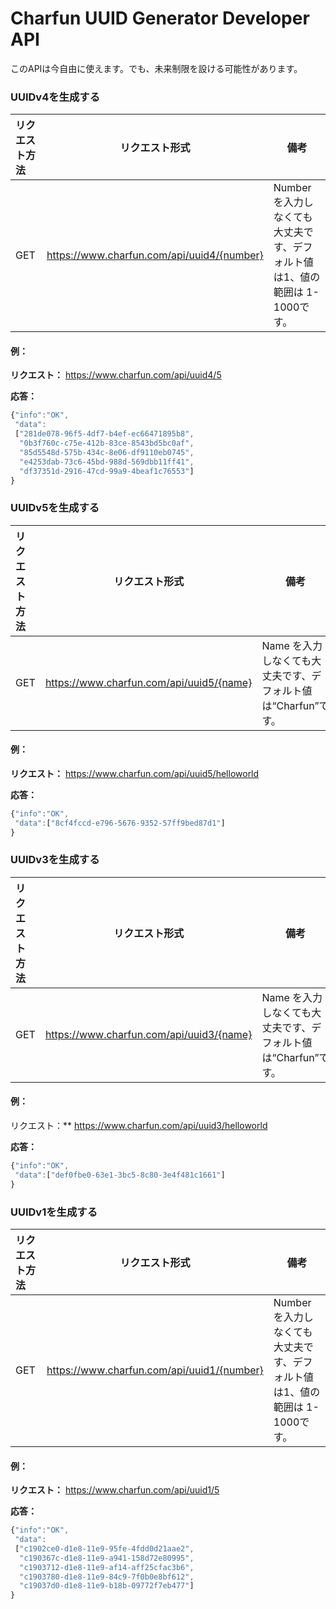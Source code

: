# Charfun UUID Generator Developer API

このAPIは今自由に使えます。でも、未来制限を設ける可能性があります。

### UUIDv4を生成する

| **リクエスト方法** | **リクエスト形式**                                 | **備考**                                     |
| :----------- | ------------------------------------------ | ---------------------------------------------- |
| GET          | https://www.charfun.com/api/uuid4/{number} | Numberを入力しなくても大丈夫です、デフォルト値は1、値の範囲は 1-1000です。 |

#### 例：

**リクエスト：** https://www.charfun.com/api/uuid4/5  

**応答：**

```javascript
{"info":"OK",
 "data":
 ["281de078-96f5-4df7-b4ef-ec66471895b8",
  "0b3f760c-c75e-412b-83ce-8543bd5bc0af",
  "85d5548d-575b-434c-8e06-df9110eb0745",
  "e4253dab-73c6-45bd-988d-569dbb11ff41",
  "df37351d-2916-47cd-99a9-4beaf1c76553"]
}
```

### UUIDv5を生成する

| **リクエスト方法** | **リクエスト形式**                       | **備考**                                                     |
| :----------------- | ---------------------------------------- | ------------------------------------------------------------ |
| GET                | https://www.charfun.com/api/uuid5/{name} | Name を入力しなくても大丈夫です、デフォルト値は“Charfun”です。 |

#### 例：

**リクエスト：** https://www.charfun.com/api/uuid5/helloworld  

**応答：**

```javascript
{"info":"OK",
 "data":["8cf4fccd-e796-5676-9352-57ff9bed87d1"]
}
```

### UUIDv3を生成する

| **リクエスト方法** | **リクエスト形式**                       | **備考**                                                     |
| :----------------- | ---------------------------------------- | ------------------------------------------------------------ |
| GET                | https://www.charfun.com/api/uuid3/{name} | Name を入力しなくても大丈夫です、デフォルト値は“Charfun”です。 |

#### 例：

リクエスト：** https://www.charfun.com/api/uuid3/helloworld  

**応答：**

```javascript
{"info":"OK",
 "data":["def0fbe0-63e1-3bc5-8c80-3e4f481c1661"]
}
```
### UUIDv1を生成する

| **リクエスト方法** | **リクエスト形式**                         | **備考**                                                     |
| :----------------- | ------------------------------------------ | ------------------------------------------------------------ |
| GET                | https://www.charfun.com/api/uuid1/{number} | Numberを入力しなくても大丈夫です、デフォルト値は1、値の範囲は 1-1000です。 |

#### 例：

**リクエスト：** https://www.charfun.com/api/uuid1/5  

**応答：**

```javascript
{"info":"OK",
 "data":
 ["c1902ce0-d1e8-11e9-95fe-4fdd0d21aae2",
  "c190367c-d1e8-11e9-a941-158d72e80995",
  "c1903712-d1e8-11e9-af14-aff25cfac3b6",
  "c1903780-d1e8-11e9-84c9-7f0b0e8bf612",
  "c19037d0-d1e8-11e9-b18b-09772f7eb477"]
}
```
